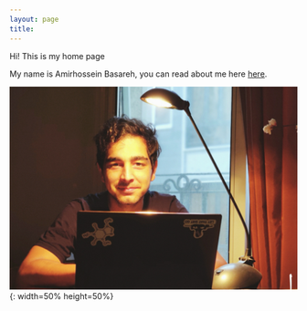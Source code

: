 ```yaml
---
layout: page
title:
---
```

Hi! This is my home page


My name is Amirhossein Basareh, you can read about me here [here](http://magronox.github.io/about).

![picture of me](https://github.com/Magronox/Magronox.github.io/blob/master/images/A259.png?raw=true){: width=50% height=50%}
